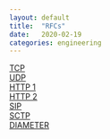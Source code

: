 ```yaml
---
layout: default
title:  "RFCs"
date:   2020-02-19
categories: engineering
---
```


<a href="https://drive.google.com/file/d/1BVi2Ok6g4BP7bJbVamYIqKA9sHLPKJ3z/view?usp=sharing">TCP</a>  
<a href="">UDP</a>  
<a href="">HTTP 1</a>  
<a href="https://drive.google.com/file/d/1iSteUQjKrRRtROUQpGqugxrycoN4XRVs/view?usp=sharing">HTTP 2</a>  
<a href="">SIP</a>  
<a href="">SCTP</a>  
<a href="">DIAMETER</a>  
